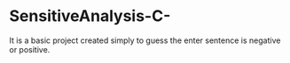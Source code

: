 # SensitiveAnalysis-C-
It is a basic project created simply to guess the enter sentence is negative or positive. 
